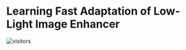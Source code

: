 # Learning Fast Adaptation of Low-Light Image Enhancer
![visitors](https://visitor-badge.glitch.me/badge?page_id=page.id&left_color=green&right_color=red)
